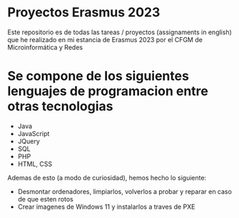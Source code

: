 # Proyectos Erasmus 2023
Este repositorio es de todas las tareas / proyectos (assignaments in english) que he realizado en mi estancia de Erasmus 2023 por el CFGM de Microinformática y Redes

# Se compone de los siguientes lenguajes de programacion entre otras tecnologias

- Java
- JavaScript
- JQuery
- SQL
- PHP
- HTML, CSS



Ademas de esto (a modo de curiosidad), hemos hecho lo siguiente:

- Desmontar ordenadores, limpiarlos, volverlos a probar y reparar en caso de que esten rotos
- Crear imagenes de Windows 11 y instalarlos a traves de PXE
